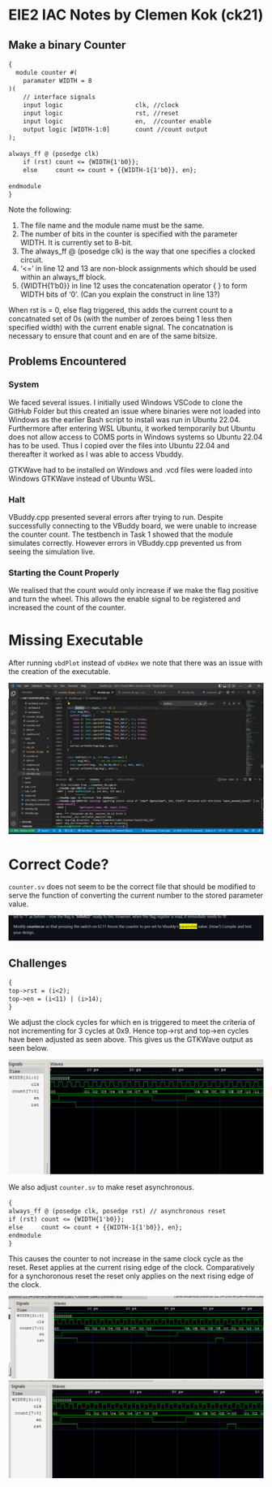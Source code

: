 # EIE2 IAC Notes by Clemen Kok (ck21)

## Make a binary Counter

```
{
  module counter #(
    paramater WIDTH = 8
)(
    // interface signals
    input logic                    clk, //clock
    input logic                    rst, //reset
    input logic                    en,  //counter enable
    output logic [WIDTH-1:0]       count //count output
);

always_ff @ (posedge clk)
    if (rst) count <= {WIDTH{1'b0}};
    else     count <= count + {{WIDTH-1{1'b0}}, en};

endmodule
}
```  

Note the following:  
1.	The file name and the module name must be the same.  
2.	The number of bits in the counter is specified with the parameter WIDTH. It is currently set to 8-bit.   
3.	The always_ff @ (posedge clk) is the way that one specifies a clocked circuit.  
4.	‘<=’ in line 12 and 13 are non-block assignments which should be used within an always_ff block.  
5.	{WIDTH{1’b0}} in line 12 uses the concatenation operator { } to form WIDTH bits of ‘0’. (Can you explain the construct in line 13?)  

When rst is = 0, else flag triggered, this adds the current count to a concatnated set of 0s (with the number of zeroes being 1 less then specified width) with the current enable signal. The concatnation is necessary to ensure that count and en are of the same bitsize.

## Problems Encountered

### System  

We faced several issues. I initially used Windows VSCode to clone the GitHub Folder but this created an issue where binaries were not loaded into Windows as the earlier Bash script to install was run in Ubuntu 22.04. Furthermore after entering WSL Ubuntu, it worked temporarily but Ubuntu does not allow access to COMS ports in Windows systems so Ubuntu 22.04 has to be used. Thus I copied over the files into Ubuntu 22.04 and thereafter it worked as I was able to access Vbuddy.  

GTKWave had to be installed on Windows and .vcd files were loaded into Windows GTKWave instead of Ubuntu WSL.  

### Halt  

VBuddy.cpp presented several errors after trying to run. Despite successfully connecting to the VBuddy board, we were unable to increase the counter count. The testbench in Task 1 showed that the module simulates correctly. However errors in VBuddy.cpp prevented us from seeing the simulation live. 

### Starting the Count Properly

We realised that the count would only increase if we make the flag positive and turn the wheel. This allows the enable signal to be registered and increased the count of the counter. 

# Missing Executable

After running `vbdPlot` instead of `vbdHex` we note that there was an issue with the creation of the executable.

![MissingExe](images/missingexe.png)

# Correct Code?

`counter.sv` does not seem to be the correct file that should be modified to serve the function of converting the current number to the stored parameter value.  

![CorrectCode](images/correctcode.png)

## Challenges

```
{
top->rst = (i<2);
top->en = (i<11) | (i>14);
}
```

We adjust the clock cycles for which en is triggered to meet the criteria of not incrementing for 3 cycles at 0x9. Hence top->rst and top->en cycles have been adjusted as seen above. This gives us the GTKWave output as seen below.

![Challenge1a GTKWave](images/1a_GTKWave.png)

We also adjust `counter.sv` to make reset asynchronous.

```
{
always_ff @ (posedge clk, posedge rst) // asynchronous reset
if (rst) count <= {WIDTH{1'b0}}; 
else     count <= count + {{WIDTH-1{1'b0}}, en};
endmodule
}
```

This causes the counter to not increase in the same clock cycle as the reset. Reset applies at the current rising edge of the clock. Comparatively for a synchoronous reset the reset only applies on the next rising edge of the clock.  

![Challenge1b GTKWave SYNC](images/SYNCRESET.png)
![Challenge1b GTKWave ASYNC](images/ASYNCRESET.png)
